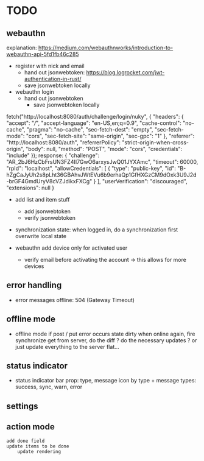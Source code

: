 # TODO

## webauthn

explanation: https://medium.com/webauthnworks/introduction-to-webauthn-api-5fd1fb46c285

-   register with nick and email
    -   hand out jsonwebtoken: https://blog.logrocket.com/jwt-authentication-in-rust/
    -   save jsonwebtoken locally
-   webauthn login
    -   hand out jsonwebtoken
        -   save jsonwebtoken locally

fetch("http://localhost:8080/auth/challenge/login/nuky", {
"headers": {
"accept": "_/_",
"accept-language": "en-US,en;q=0.9",
"cache-control": "no-cache",
"pragma": "no-cache",
"sec-fetch-dest": "empty",
"sec-fetch-mode": "cors",
"sec-fetch-site": "same-origin",
"sec-gpc": "1"
},
"referrer": "http://localhost:8080/auth",
"referrerPolicy": "strict-origin-when-cross-origin",
"body": null,
"method": "POST",
"mode": "cors",
"credentials": "include"
});
response:
{
"challenge": "AR_2bJ6HzCbFrsUN3FZ4II7GwO6arxysJwQ01JYXAmc",
"timeout": 60000,
"rpId": "localhost",
"allowCredentials": [
{
"type": "public-key",
"id": "B-hZgCaJyUh2s8pLht36GBAhvJWtEVu6b9erhaQp1GfHXGzCM9dOxk3U9J2d-brGF4GmdUryV8cVZJdikxFXCg"
}
],
"userVerification": "discouraged",
"extensions": null
}

-   add list and item stuff

    -   add jsonwebtoken
    -   verify jsonwebtoken

-   synchronization state:
    when logged in, do a synchronization first
    overwrite local state

-   webauthn add device only for activated user
    -   verify email before activating the account -> this allows for more devices

## error handling

-   error messages
    offline:
    504 (Gateway Timeout)

## offline mode

-   offline mode
    if post / put error occurs
    state dirty
    when online again, fire synchronize
    get from server, do the diff ?
    do the necessary updates ?
    or just update everything to the server flat...

## status indicator

-   status indicator bar
    prop: type, message
    icon by type + message
    types: success, sync, warn, error

## settings

## action mode

    add done field
    update items to be done
        update rendering
